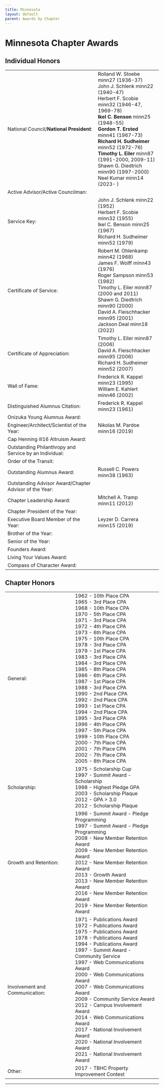 ```yaml
---
title: Minnesota
layout: default
parent: Awards by Chapter
---
```


<link rel="stylesheet" href="{{ '/assets/css/by_chapter.css' | relative_url }}">

# Minnesota Chapter Awards

## Individual Honors

<table>
<tbody>

<tr>
<td>National Council/<b>National President</b>:</td>
<td>Rolland W. Stoebe minn27 (1936-37) 
<br>John J. Schlenk minn22 (1940-47) 
<br>Herbert F. Scobie minn32 (1946-47, 1969-78)
<br><b>Ikel C. Benson</b> minn25 (1948-55) 
<br><b>Gordon T. Ersted</b> minn41 (1967-73) 
<br><b>Richard H. Sudheimer</b> minn52 (1972-76)
<br><b>Timothy L. Eiler</b> minn87 (1991-2000, 2009-11)
<br>Shawn G. Diedtrich minn90 (1997-2000)
<br>Neel Kumar minn14 (2023- )
</td></tr>

<tr>
<td>Active Advisor/Active Councilman:</td>
<td>
</td></tr>

<tr>
<td>Service Key:</td>
<td>John J. Schlenk minn22 (1952)
<br>Herbert F. Scobie minn32 (1955)
<br>Ikel C. Benson minn25 (1967)
<br>Richard H. Sudheimer minn52 (1979)
</td></tr>

<tr>
<td>Certificate of Service:</td>
<td>Robert M. Ohlenkamp minn42 (1968)
<br>James F. Wolff minn43 (1976)
<br>Roger Sampson minn53 (1982)
<br>Timothy L. Eiler minn87 (2000 and 2011)
<br>Shawn G. Diedtrich minn90 (2000)
<br>David A. Fleischhacker minn95 (2001)
<br>Jackson Deal minn18 (2022)
</td></tr>

<tr>
<td>Certificate of Appreciation:</td>
<td>Timothy L. Eiler minn87 (2006)
<br>David A. Fleischhacker minn95 (2006)
<br>Richard H. Sudheimer minn52 (2007)
</td></tr>

<tr><td>Wall of Fame:</td>
<td>Frederick R. Kappel minn23 (1995)
<br>William E. Kahlert minn46 (2002)
</td></tr>

<tr>
<td>Distinguished Alumnus Citation:</td>
<td>Frederick R. Kappel minn23 (1961)
</td></tr>

<tr>
<td>Onizuka Young Alumnus Award:</td>
<td>
</td></tr>

<tr>
<td>Engineer/Architect/Scientist of the Year:</td>
<td>Nikolas M. Pardoe minn16 (2019)
</td></tr>

<tr>
<td>Cap Henning ill16 Altruism Award:</td>
<td>
</td></tr>

<tr>
<td>Outstanding Philanthropy and Service by an Individual:</td>
<td>
</td></tr>

<tr>
<td>Order of the Transit:</td>
<td>
</td></tr>

<tr>
<td>Outstanding Alumnus Award:</td>
<td>Russell C. Powers minn38 (1963)
</td></tr>

<tr>
<td>Outstanding Advisor Award/Chapter Advisor of the Year:</td>
<td>
</td></tr>

<tr>
<td>Chapter Leadership Award:</td>
<td>Mitchell A. Tramp minn11 (2012)
</td></tr>

<tr>
<td>Chapter President of the Year:</td>
<td>
</td></tr>

<tr>
<td>Executive Board Member of the Year:</td>
<td>Leyzer D. Carrera minn15 (2019)
</td></tr>

<tr>
<td>Brother of the Year:</td>
<td>
</td></tr>

<tr>
<td>Senior of the Year:</td>
<td>
</td></tr>

<tr>
<td>Founders Award:</td>
<td>
</td></tr>

<tr>
<td>Living Your Values Award:</td>
<td>
</td></tr>

<tr>
<td>Compass of Character Award:</td>
<td>
</td></tr>

</tbody>
</table>

## Chapter Honors

<table>
<tbody>

<tr>
<td>General:</td>
<td>1962 - 10th Place CPA
<br>1965 - 3rd Place CPA
<br>1968 - 10th Place CPA
<br>1970 - 5th Place CPA
<br>1971 - 3rd Place CPA
<br>1972 - 4th Place CPA
<br>1973 - 6th Place CPA
<br>1975 - 10th Place CPA
<br>1978 - 3rd Place CPA
<br>1979 - 1st Place CPA
<br>1983 - 3rd Place CPA
<br>1984 - 3rd Place CPA
<br>1985 - 8th Place CPA
<br>1986 - 6th Place CPA
<br>1987 - 1st Place CPA
<br>1988 - 3rd Place CPA
<br>1990 - 2nd Place CPA
<br>1992 - 2nd Place CPA
<br>1993 - 1st Place CPA
<br>1994 - 2nd Place CPA
<br>1995 - 3rd Place CPA
<br>1996 - 4th Place CPA
<br>1997 - 5th Place CPA
<br>1999 - 10th Place CPA
<br>2000 - 7th Place CPA
<br>2001 - 7th Place CPA
<br>2002 - 7th Place CPA
<br>2005 - 8th Place CPA
</td></tr>

<tr>
<td>Scholarship:</td>
<td>1975 - Scholarship Cup
<br>1997 - Summit Award - Scholarship
<br>1998 - Highest Pledge GPA
<br>2003 - Scholarship Plaque
<br>2012 - GPA > 3.0
<br>2012 - Scholarship Plaque
</td></tr>

<tr>
<td>Growth and Retention:</td>
<td>1996 - Summit Award - Pledge Programming
<br>1997 - Summit Award - Pledge Programming
<br>2008 - New Member Retention Award
<br>2009 - New Member Retention Award
<br>2012 - New Member Retention Award
<br>2013 - Growth Award
<br>2013 - New Member Retention Award
<br>2016 - New Member Retention Award
<br>2019 - New Member Retention Award
</td></tr>

<tr>
<td>Involvement and Communication:</td>
<td>1971 - Publications Award
<br>1972 - Publications Award
<br>1975 - Publications Award
<br>1978 - Publications Award
<br>1994 - Publications Award
<br>1997 - Summit Award - Community Service
<br>1997 - Web Communications Award
<br>2000 - Web Communications Award
<br>2007 - Web Communications Award
<br>2009 - Community Service Award
<br>2012 - Campus Involvement Award
<br>2014 - Web Communications Award
<br>2017 - National Involvement Award
<br>2020 - National Involvement Award
<br>2021 - National Involvement Award
</td></tr>

<tr>
<td>Other:</td>
<td>2017 - TBHC Property Improvement Contest
</td></tr>

</tbody>
</table>

---
